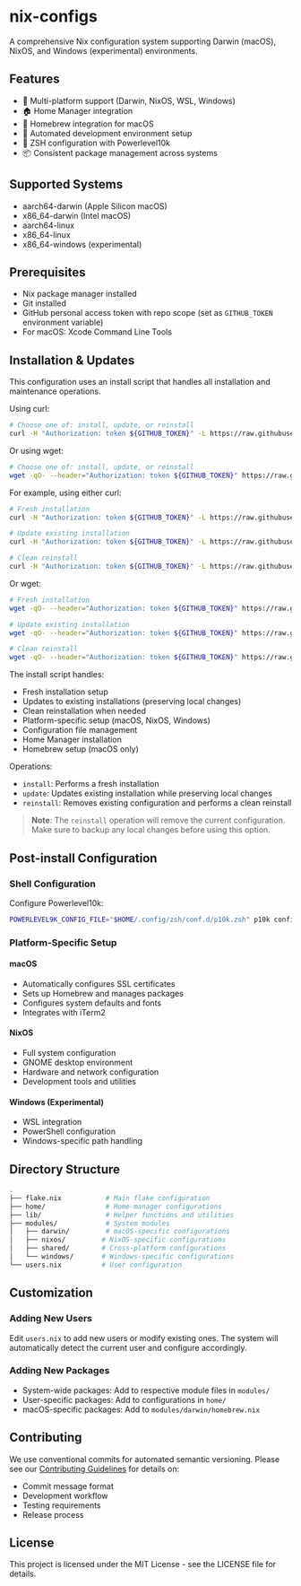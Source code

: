 # nix-configs

A comprehensive Nix configuration system supporting Darwin (macOS), NixOS, and Windows (experimental) environments.

## Features

- 🚀 Multi-platform support (Darwin, NixOS, WSL, Windows)
- 🏠 Home Manager integration
- 🍺 Homebrew integration for macOS
- 🔧 Automated development environment setup
- 🐚 ZSH configuration with Powerlevel10k
- 📦 Consistent package management across systems

## Supported Systems

- aarch64-darwin (Apple Silicon macOS)
- x86_64-darwin (Intel macOS)
- aarch64-linux
- x86_64-linux
- x86_64-windows (experimental)

## Prerequisites

- Nix package manager installed
- Git installed
- GitHub personal access token with repo scope (set as `GITHUB_TOKEN` environment variable)
- For macOS: Xcode Command Line Tools

## Installation & Updates

This configuration uses an install script that handles all installation and maintenance operations.

Using curl:

```bash
# Choose one of: install, update, or reinstall
curl -H "Authorization: token ${GITHUB_TOKEN}" -L https://raw.githubusercontent.com/shawnkhoffman/nix-configs/main/install.sh | bash -s -- <operation>
```

Or using wget:

```bash
# Choose one of: install, update, or reinstall
wget -qO- --header="Authorization: token ${GITHUB_TOKEN}" https://raw.githubusercontent.com/shawnkhoffman/nix-configs/main/install.sh | bash -s -- <operation>
```

For example, using either curl:

```bash
# Fresh installation
curl -H "Authorization: token ${GITHUB_TOKEN}" -L https://raw.githubusercontent.com/shawnkhoffman/nix-configs/main/install.sh | bash -s -- install

# Update existing installation
curl -H "Authorization: token ${GITHUB_TOKEN}" -L https://raw.githubusercontent.com/shawnkhoffman/nix-configs/main/install.sh | bash -s -- update

# Clean reinstall
curl -H "Authorization: token ${GITHUB_TOKEN}" -L https://raw.githubusercontent.com/shawnkhoffman/nix-configs/main/install.sh | bash -s -- reinstall
```

Or wget:

```bash
# Fresh installation
wget -qO- --header="Authorization: token ${GITHUB_TOKEN}" https://raw.githubusercontent.com/shawnkhoffman/nix-configs/main/install.sh | bash -s -- install

# Update existing installation
wget -qO- --header="Authorization: token ${GITHUB_TOKEN}" https://raw.githubusercontent.com/shawnkhoffman/nix-configs/main/install.sh | bash -s -- update

# Clean reinstall
wget -qO- --header="Authorization: token ${GITHUB_TOKEN}" https://raw.githubusercontent.com/shawnkhoffman/nix-configs/main/install.sh | bash -s -- reinstall
```

The install script handles:

- Fresh installation setup
- Updates to existing installations (preserving local changes)
- Clean reinstallation when needed
- Platform-specific setup (macOS, NixOS, Windows)
- Configuration file management
- Home Manager installation
- Homebrew setup (macOS only)

Operations:

- `install`: Performs a fresh installation
- `update`: Updates existing installation while preserving local changes
- `reinstall`: Removes existing configuration and performs a clean reinstall

> **Note**: The `reinstall` operation will remove the current configuration. Make sure to backup any local changes before using this option.

## Post-install Configuration

### Shell Configuration

Configure Powerlevel10k:

```bash
POWERLEVEL9K_CONFIG_FILE="$HOME/.config/zsh/conf.d/p10k.zsh" p10k configure
```

### Platform-Specific Setup

#### macOS

- Automatically configures SSL certificates
- Sets up Homebrew and manages packages
- Configures system defaults and fonts
- Integrates with iTerm2

#### NixOS

- Full system configuration
- GNOME desktop environment
- Hardware and network configuration
- Development tools and utilities

#### Windows (Experimental)

- WSL integration
- PowerShell configuration
- Windows-specific path handling

## Directory Structure

```bash
.
├── flake.nix           # Main flake configuration
├── home/               # Home-manager configurations
├── lib/                # Helper functions and utilities
├── modules/            # System modules
│   ├── darwin/         # macOS-specific configurations
│   ├── nixos/         # NixOS-specific configurations
│   ├── shared/        # Cross-platform configurations
│   └── windows/       # Windows-specific configurations
└── users.nix          # User configuration
```

## Customization

### Adding New Users

Edit `users.nix` to add new users or modify existing ones. The system will automatically detect the current user and configure accordingly.

### Adding New Packages

- System-wide packages: Add to respective module files in `modules/`
- User-specific packages: Add to configurations in `home/`
- macOS-specific packages: Add to `modules/darwin/homebrew.nix`

## Contributing

We use conventional commits for automated semantic versioning. Please see our
[Contributing Guidelines](CONTRIBUTING.md) for details on:

- Commit message format
- Development workflow
- Testing requirements
- Release process

## License

This project is licensed under the MIT License - see the LICENSE file for details.
